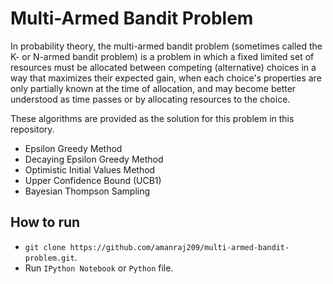 # Multi-Armed Bandit Problem
In probability theory, the multi-armed bandit problem (sometimes called the K- or N-armed bandit problem) is a problem in which a fixed limited set of resources must be allocated between competing (alternative) choices in a way that maximizes their expected gain, when each choice's properties are only partially known at the time of allocation, and may become better understood as time passes or by allocating resources to the choice.

These algorithms are provided as the solution for this problem in this repository.

- Epsilon Greedy Method
- Decaying Epsilon Greedy Method
- Optimistic Initial Values Method
- Upper Confidence Bound (UCB1)
- Bayesian Thompson Sampling

## How to run
- `git clone https://github.com/amanraj209/multi-armed-bandit-problem.git`.
- Run `IPython Notebook` or `Python` file.